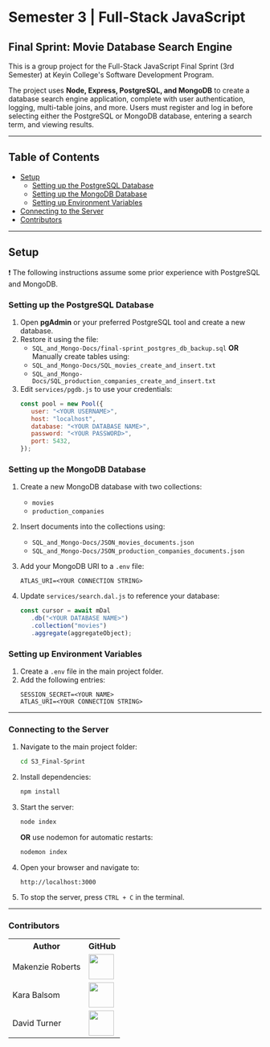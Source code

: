 <!--
    In VSCode, to switch to markdown preview mode, press Ctrl+Shift+V in the editor.
    To view preview side-by-side, press Ctrl+K V.
-->

# Semester 3 | Full-Stack JavaScript

## **Final Sprint: Movie Database Search Engine**

This is a group project for the Full-Stack JavaScript Final Sprint (3rd Semester) at Keyin College's Software Development Program.

The project uses **Node, Express, PostgreSQL, and MongoDB** to create a database search engine application, complete with user authentication, logging, multi-table joins, and more. Users must register and log in before selecting either the PostgreSQL or MongoDB database, entering a search term, and viewing results.

---

## Table of Contents
- [Setup](#setup)
  - [Setting up the PostgreSQL Database](#setting-up-the-postgresql-database)
  - [Setting up the MongoDB Database](#setting-up-the-mongodb-database)
  - [Setting up Environment Variables](#setting-up-environment-variables)
- [Connecting to the Server](#connecting-to-the-server)
- [Contributors](#contributors)

---

## **Setup**

❗ The following instructions assume some prior experience with PostgreSQL and MongoDB.

### **Setting up the PostgreSQL Database**
1. Open **pgAdmin** or your preferred PostgreSQL tool and create a new database.
2. Restore it using the file:
   - `SQL_and_Mongo-Docs/final-sprint_postgres_db_backup.sql`
   **OR**
   Manually create tables using:
   - `SQL_and_Mongo-Docs/SQL_movies_create_and_insert.txt`
   - `SQL_and_Mongo-Docs/SQL_production_companies_create_and_insert.txt`
3. Edit `services/pgdb.js` to use your credentials:
   ```javascript
   const pool = new Pool({
      user: "<YOUR USERNAME>",
      host: "localhost",
      database: "<YOUR DATABASE NAME>",
      password: "<YOUR PASSWORD>",
      port: 5432,
   });
   ```

### **Setting up the MongoDB Database**

1. Create a new MongoDB database with two collections:
   - `movies`
   - `production_companies`

2. Insert documents into the collections using:
   - `SQL_and_Mongo-Docs/JSON_movies_documents.json`
   - `SQL_and_Mongo-Docs/JSON_production_companies_documents.json`

3. Add your MongoDB URI to a `.env` file:
   ```plaintext
   ATLAS_URI=<YOUR CONNECTION STRING>
   ```

4. Update `services/search.dal.js` to reference your database:
   ```javascript
   const cursor = await mDal
      .db("<YOUR DATABASE NAME>")
      .collection("movies")
      .aggregate(aggregateObject);
   ```

### **Setting up Environment Variables**

1. Create a `.env` file in the main project folder.
2. Add the following entries:
   ```plaintext
   SESSION_SECRET=<YOUR NAME>
   ATLAS_URI=<YOUR CONNECTION STRING>
   ```

---

### **Connecting to the Server**

1. Navigate to the main project folder:
   ```bash
   cd S3_Final-Sprint
   ```
2. Install dependencies:
   ```bash
   npm install
   ```
3. Start the server:
   ```bash
   node index
   ```
   **OR** use nodemon for automatic restarts:
   ```bash
   nodemon index
   ```
4. Open your browser and navigate to:
   ```
   http://localhost:3000
   ```
5. To stop the server, press `CTRL + C` in the terminal.

---

### **Contributors**

<table>
  <tr>
    <th>Author</th>
    <th>GitHub</th>
  </tr>
  <tr>
    <td>Makenzie Roberts</td>
    <td>
      <a href="https://github.com/MakenzieRoberts"><img height="50px" src="https://avatars.githubusercontent.com/u/100213075?v=4"></a>
    </td>
  </tr> 
  <tr>
    <td>Kara Balsom</td>
    <td>
      <a href="https://github.com/kbalsom"><img height="50px" src="https://avatars.githubusercontent.com/u/100210446?v=4"></a>
    </td>
  </tr>
  <tr>
    <td>David Turner</td>
    <td>
      <a href="https://github.com/DeToxFox"><img height="50px" src="https://avatars.githubusercontent.com/u/95373983?v=4"></a>
    </td>
  </tr>
</table>
